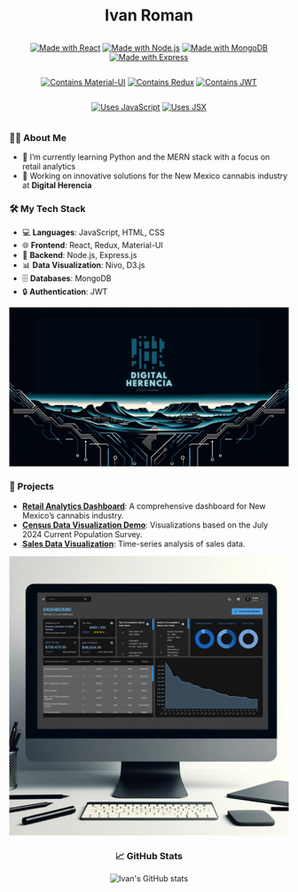 <div align="center">
<H1/> Ivan Roman
</div>

<div align="center">
  <div style="display: flex; justify-content: center; align-items: center; flex-wrap: wrap; gap: 10px;">

[![Made with React](https://img.shields.io/badge/Made%20with-React-61DAFB.svg?style=for-the-badge&logo=react&logoColor=white)](https://reactjs.org/)
[![Made with Node.js](https://img.shields.io/badge/Made%20with-Node.js-339933.svg?style=for-the-badge&logo=node.js&logoColor=white)](https://nodejs.org/)
[![Made with MongoDB](https://img.shields.io/badge/Made%20with-MongoDB-47A248.svg?style=for-the-badge&logo=mongodb&logoColor=white)](https://www.mongodb.com/)
[![Made with Express](https://img.shields.io/badge/Made%20with-Express-000000.svg?style=for-the-badge&logo=express&logoColor=white)](https://expressjs.com/)

  </div>
</div>

<div align="center">
  <div style="display: flex; justify-content: center; align-items: center; flex-wrap: wrap; gap: 10px;">

[![Contains Material-UI](https://img.shields.io/badge/Material--UI-0081CB.svg?style=for-the-badge&logo=material-ui&logoColor=white)](https://mui.com/)
[![Contains Redux](https://img.shields.io/badge/Contains-Redux-764ABC.svg?style=for-the-badge&logo=redux&logoColor=white)](https://redux.js.org/)
[![Contains JWT](https://img.shields.io/badge/Contains-JWT-000000.svg?style=for-the-badge&logo=json-web-tokens&logoColor=white)](https://jwt.io/)

  </div>
</div>

<div align="center">
  <div style="display: flex; justify-content: center; align-items: center; flex-wrap: wrap; gap: 10px;">

[![Uses JavaScript](https://img.shields.io/badge/Uses-JavaScript-F7DF1E.svg?style=for-the-badge&logo=javascript&logoColor=black)](https://developer.mozilla.org/en-US/docs/Web/JavaScript)
[![Uses JSX](https://img.shields.io/badge/Uses-JSX-61DAFB.svg?style=for-the-badge&logo=react&logoColor=white)](https://reactjs.org/docs/introducing-jsx.html)

  </div>
</div>

### 👨‍💻 About Me
- 🌱 I’m currently learning Python and the MERN stack with a focus on retail analytics 
- 💼 Working on innovative solutions for the New Mexico cannabis industry at **Digital Herencia**

### 🛠️ My Tech Stack
- 💻 **Languages**: JavaScript, HTML, CSS
- 🌐 **Frontend**: React, Redux, Material-UI
- 🚀 **Backend**: Node.js, Express.js
- 📊 **Data Visualization**: Nivo, D3.js
- 🗄️ **Databases**: MongoDB
- 🔒 **Authentication**: JWT

![Digital Herencia](https://github.com/DigitalHerencia/NM-Cannabis-Analytics/blob/b5905304fd4c2c9fb35e755b7d313b0de55d0e1e/client/src/assets/reg2.jpg)

### 🚀 Projects
- **[Retail Analytics Dashboard](https://github.com/DigitalHerencia/retail-analytics-dashboard)**: A comprehensive dashboard for New Mexico’s cannabis industry.
- **[Census Data Visualization Demo](https://github.com/DigitalHerencia/CensusDataVisualizationDemo)**: Visualizations based on the July 2024 Current Population Survey.
- **[Sales Data Visualization](https://github.com/DigitalHerencia/NM-Cannabis-Analytics)**: Time-series analysis of sales data.

![Tech Stack](https://github.com/DigitalHerencia/NM-Cannabis-Analytics/blob/main/client/src/assets/Untitled%20design.jpg)

<div align="center">
  
### 📈 GitHub Stats
![Ivan's GitHub stats](https://github-readme-stats.vercel.app/api?username=DigitalHerencia&show_icons=true&theme=radical)

</div>




